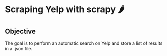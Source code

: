 # Scraping Yelp with scrapy 🌶️

## Objective
The goal is to perform an automatic search on Yelp and store a list of results in a .json file. 




